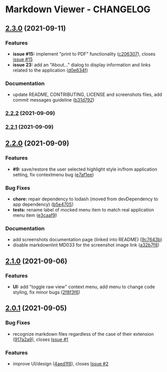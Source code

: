 # Markdown Viewer - CHANGELOG

## [2.3.0](https://github.com/khatastroffik/mdview/compare/v2.2.2...v2.3.0) (2021-09-11)


### Features

* **issue #15:** implement "print to PDF" functionality ([c206307](https://github.com/khatastroffik/mdview/commit/c20630705dad318dbf61187824b0e0e061ac9125)), closes [issue #15](https://github.com/khatastroffik/mdview/issues/15)
* **issue 23:** add an "About..." dialog to display information and links related to the application ([d0e634f](https://github.com/khatastroffik/mdview/commit/d0e634f598f84ba25b6f4df80a4d337306e1c677))


### Documentation

* update README, CONTRIBUTING, LICENSE and screenshots files, add commit messages guideline ([b31d792](https://github.com/khatastroffik/mdview/commit/b31d79289188f7559144fb7674f8d99acfd097e8))

### [2.2.2](https://github.com/khatastroffik/mdview/compare/v2.2.1...v2.2.2) (2021-09-09)

### [2.2.1](https://github.com/khatastroffik/mdview/compare/v2.2.0...v2.2.1) (2021-09-09)

## [2.2.0](https://github.com/khatastroffik/mdview/compare/v2.1.0...v2.2.0) (2021-09-09)


### Features

* **#9:** save/restore the user selected highlight style in/from application setting, fix contextmenu bug ([e7af1ee](https://github.com/khatastroffik/mdview/commit/e7af1ee08dbe50e5459d81f31a2d98c356b8659f))


### Bug Fixes

* **chore:** repair dependency to lodash (moved from devDependency to app dependency) ([b5e4705](https://github.com/khatastroffik/mdview/commit/b5e470576d6a0c41d4f1db1b1c52836e7e826582))
* **tests:** rename label of mocked menu item to match real application menu item ([e3caaf9](https://github.com/khatastroffik/mdview/commit/e3caaf9f7258f7c44cfd0fab3cca9ce73010821f))


### Documentation

* add screenshots documentation page (linked into README) ([9c7643b](https://github.com/khatastroffik/mdview/commit/9c7643b755560e34b4560455b1ae767c6a444e27))
* disable markdownlint MD033 for the screenshot image link ([a32b7f8](https://github.com/khatastroffik/mdview/commit/a32b7f80b00be08e1c03419cf2d5a49c61260c6f))

## [2.1.0](https://github.com/khatastroffik/mdview/compare/v2.0.1...v2.1.0) (2021-09-06)


### Features

* **UI:** add "toggle raw view" context menu, add menu to change code styling, fix minor bugs ([2f8f3f6](https://github.com/khatastroffik/mdview/commit/2f8f3f6f6e7d3f4e53451b31753b0570eb9b25b8))



## [2.0.1](https://github.com/khatastroffik/mdview/compare/v2.0.0...v2.0.1) (2021-09-05)


### Bug Fixes

* recognize markdown files regardless of the case of their extension ([917a2a9](https://github.com/khatastroffik/mdview/commit/917a2a92bedb2fc6b85a57fdd4e820f4d6a3543b)), closes [Issue #1](https://github.com/khatastroffik/mdview/issues/1)


### Features

* improve UI/design ([4aed1f8](https://github.com/khatastroffik/mdview/commit/4aed1f84ffb1790a154c4d228ccea76ead3e41ff)), closes [Issue #2](https://github.com/khatastroffik/mdview/issues/2)
